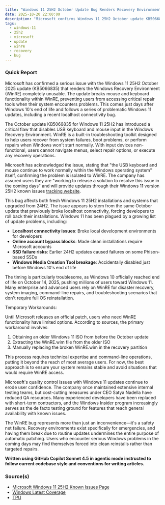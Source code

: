 ```yaml
---
title: "Windows 11 25H2 October Update Bug Renders Recovery Environment Unusable"
date: 2025-10-20 22:00:00
description: "Microsoft confirms Windows 11 25H2 October update KB5066835 breaks mouse and keyboard in WinRE, rendering recovery tools completely unusable until patched."
tags:
  - windows-11
  - 25h2
  - microsoft
  - update
  - winre
  - recovery
  - bug
---
```


### Quick Report

Microsoft has confirmed a serious issue with the Windows 11 25H2 October 2025 update (KB5066835) that renders the Windows Recovery Environment (WinRE) completely unusable. The update breaks mouse and keyboard functionality within WinRE, preventing users from accessing critical repair tools when their system encounters problems. This comes just days after Windows 10\'s end of life and follows a series of problematic Windows 11 updates, including a recent localhost connectivity bug.

<!-- more -->

The October update KB5066835 for Windows 11 25H2 has introduced a critical flaw that disables USB keyboard and mouse input in the Windows Recovery Environment. WinRE is a built-in troubleshooting toolkit designed to help users recover from system failures, boot problems, or perform repairs when Windows won\'t start normally. With input devices non-functional, users cannot navigate menus, select repair options, or execute any recovery operations.

Microsoft has acknowledged the issue, stating that "the USB keyboard and mouse continue to work normally within the Windows operating system" itself, confirming the problem is isolated to WinRE. The company has assured users they are "working to release a solution to resolve this issue in the coming days" and will provide updates through their Windows 11 version 25H2 known issues [tracking website][def].

This bug affects both fresh Windows 11 25H2 installations and systems that upgraded from 24H2. The issue appears to stem from the same October update that previously broke localhost connectivity, forcing developers to roll back their installations. Windows 11 has been plagued by a growing list of update problems, including:

- **Localhost connectivity issues**: Broke local development environments for developers
- **Online account bypass blocks**: Made clean installations require Microsoft accounts
- **SSD failure risks**: Earlier 24H2 updates caused failures on some Phison-based SSDs
- **Windows Media Creation Tool breakage**: Accidentally disabled just before Windows 10\'s end of life

The timing is particularly troublesome, as Windows 10 officially reached end of life on October 14, 2025, pushing millions of users toward Windows 11. Many enterprise and advanced users rely on WinRE for disaster recovery, system imaging, command-line repairs, and troubleshooting scenarios that don\'t require full OS reinstallation.

Temporary Workarounds:

Until Microsoft releases an official patch, users who need WinRE functionality have limited options. According to sources, the primary workaround involves:

1. Obtaining an older Windows 11 ISO from before the October update
2. Extracting the WinRE.wim file from the older ISO
3. Manually replacing the broken WinRE.wim in the recovery partition

This process requires technical expertise and command-line operations, putting it beyond the reach of most average users. For now, the best approach is to ensure your system remains stable and avoid situations that would require WinRE access.

Microsoft\'s quality control issues with Windows 11 updates continue to erode user confidence. The company once maintained extensive internal testing teams, but cost-cutting measures under CEO Satya Nadella have reduced QA resources. Many experienced developers have been replaced with short-term contractors, and the Windows Insider program increasingly serves as the de facto testing ground for features that reach general availability with known issues.

The WinRE bug represents more than just an inconvenience—it\'s a safety net failure. Recovery environments exist specifically for emergencies, and having them break due to routine updates undermines the entire purpose of automatic patching. Users who encounter serious Windows problems in the coming days may find themselves forced into clean reinstalls rather than targeted repairs.

**Written using GitHub Copilot Sonnet 4.5 in agentic mode instructed to follow current codebase style and conventions for writing articles.**

### Source(s)

- [Microsoft Windows 11 25H2 Known Issues Page][def]
- [Windows Latest Coverage][def2]
- [TPU][def3]

[def]: https://learn.microsoft.com/en-us/windows/release-health/status-windows-11-25H2
[def2]: https://www.windowslatest.com/2025/10/18/microsoft-confirms-windows-11-october-2025-update-breaks-winre-recovery-input/
[def3]: https://www.techpowerup.com/342032/windows-11-25h2-october-update-bug-renders-recovery-environment-unusable
